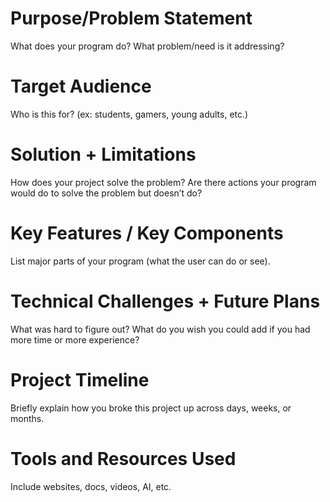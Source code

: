 # Purpose/Problem Statement 
What does your program do? What problem/need is it addressing?
# Target Audience
Who is this for? (ex: students, gamers, young adults, etc.)
# Solution + Limitations 
How does your project solve the problem? Are there actions your program would do to solve the problem but doesn’t do?
# Key Features / Key Components 
List major parts of your program (what the user can do or see).
# Technical Challenges + Future Plans 
What was hard to figure out? What do you wish you could add if you had more time or more experience?
# Project Timeline 
Briefly explain how you broke this project up across days, weeks, or months.
# Tools and Resources Used 
Include websites, docs, videos, AI, etc.

